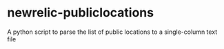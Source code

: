 # newrelic-publiclocations
A python script to parse the list of public locations to a single-column text file
